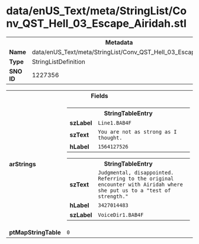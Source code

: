 <h1>data/enUS_Text/meta/StringList/Conv_QST_Hell_03_Escape_Airidah.stl</h1><table><tr><th colspan="100%">Metadata</th></tr><tr><td><b>Name</b></td><td>data/enUS_Text/meta/StringList/Conv_QST_Hell_03_Escape_Airidah.stl</td></tr><tr><td><b>Type</b></td><td>StringListDefinition</td></tr><tr><td><b>SNO ID</b></td><td>1227356</td></tr></table>

<table><tr><th colspan="100%">Fields</th></tr><tr><td><b>arStrings</b></td><td><table><tr><th colspan="100%">StringTableEntry</th></tr><tr><td><b>szLabel</b></td><td><code>Line1.BAB4F</code></td></tr><tr><td><b>szText</b></td><td><code>You are not as strong as I thought.</code></td></tr><tr><td><b>hLabel</b></td><td><code>1564127526</code></td></tr></table>


<table><tr><th colspan="100%">StringTableEntry</th></tr><tr><td><b>szText</b></td><td><code>Judgmental, disappointed. Referring to the original encounter with Airidah where she put us to a "test of strength."</code></td></tr><tr><td><b>hLabel</b></td><td><code>3427014483</code></td></tr><tr><td><b>szLabel</b></td><td><code>VoiceDir1.BAB4F</code></td></tr></table>


</td></tr><tr><td><b>ptMapStringTable</b></td><td><code>0</code></td></tr></table>

